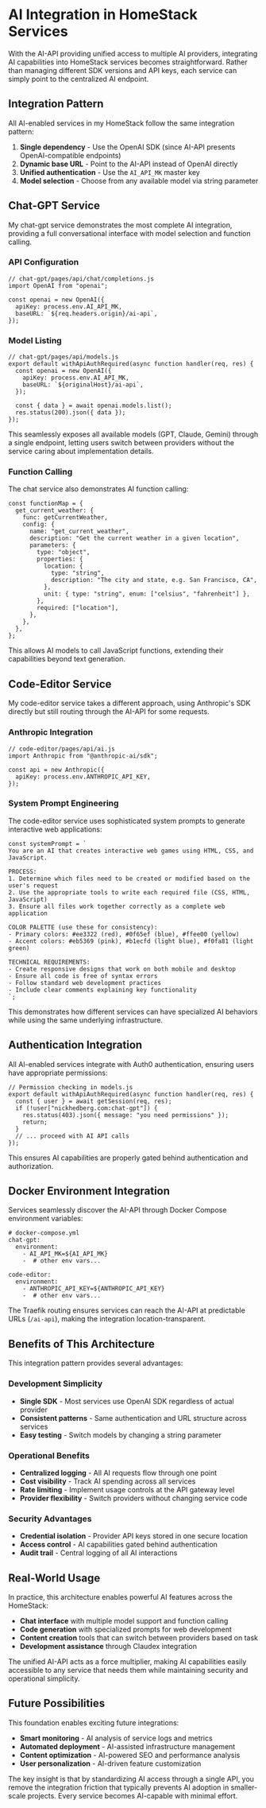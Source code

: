 # AI Integration in HomeStack Services

With the AI-API providing unified access to multiple AI providers, integrating AI capabilities into HomeStack services becomes straightforward. Rather than managing different SDK versions and API keys, each service can simply point to the centralized AI endpoint.

## Integration Pattern

All AI-enabled services in my HomeStack follow the same integration pattern:

1. **Single dependency** - Use the OpenAI SDK (since AI-API presents OpenAI-compatible endpoints)
2. **Dynamic base URL** - Point to the AI-API instead of OpenAI directly
3. **Unified authentication** - Use the `AI_API_MK` master key
4. **Model selection** - Choose from any available model via string parameter

## Chat-GPT Service

My chat-gpt service demonstrates the most complete AI integration, providing a full conversational interface with model selection and function calling.

### API Configuration

```language-javascript
// chat-gpt/pages/api/chat/completions.js
import OpenAI from "openai";

const openai = new OpenAI({
  apiKey: process.env.AI_API_MK,
  baseURL: `${req.headers.origin}/ai-api`,
});
```

### Model Listing

```language-javascript
// chat-gpt/pages/api/models.js
export default withApiAuthRequired(async function handler(req, res) {
  const openai = new OpenAI({
    apiKey: process.env.AI_API_MK,
    baseURL: `${originalHost}/ai-api`,
  });

  const { data } = await openai.models.list();
  res.status(200).json({ data });
});
```

This seamlessly exposes all available models (GPT, Claude, Gemini) through a single endpoint, letting users switch between providers without the service caring about implementation details.

### Function Calling

The chat service also demonstrates AI function calling:

```language-javascript
const functionMap = {
  get_current_weather: {
    func: getCurrentWeather,
    config: {
      name: "get_current_weather",
      description: "Get the current weather in a given location",
      parameters: {
        type: "object",
        properties: {
          location: {
            type: "string",
            description: "The city and state, e.g. San Francisco, CA",
          },
          unit: { type: "string", enum: ["celsius", "fahrenheit"] },
        },
        required: ["location"],
      },
    },
  },
};
```

This allows AI models to call JavaScript functions, extending their capabilities beyond text generation.

## Code-Editor Service

My code-editor service takes a different approach, using Anthropic's SDK directly but still routing through the AI-API for some requests.

### Anthropic Integration

```language-javascript
// code-editor/pages/api/ai.js
import Anthropic from "@anthropic-ai/sdk";

const api = new Anthropic({
  apiKey: process.env.ANTHROPIC_API_KEY,
});
```

### System Prompt Engineering

The code-editor service uses sophisticated system prompts to generate interactive web applications:

```language-javascript
const systemPrompt = `
You are an AI that creates interactive web games using HTML, CSS, and JavaScript.

PROCESS:
1. Determine which files need to be created or modified based on the user's request
2. Use the appropriate tools to write each required file (CSS, HTML, JavaScript)
3. Ensure all files work together correctly as a complete web application

COLOR PALETTE (use these for consistency):
- Primary colors: #ee3322 (red), #0f65ef (blue), #ffee00 (yellow)
- Accent colors: #eb5369 (pink), #b1ecfd (light blue), #f0fa81 (light green)

TECHNICAL REQUIREMENTS:
- Create responsive designs that work on both mobile and desktop
- Ensure all code is free of syntax errors
- Follow standard web development practices
- Include clear comments explaining key functionality
`;
```

This demonstrates how different services can have specialized AI behaviors while using the same underlying infrastructure.

## Authentication Integration

All AI-enabled services integrate with Auth0 authentication, ensuring users have appropriate permissions:

```language-javascript
// Permission checking in models.js
export default withApiAuthRequired(async function handler(req, res) {
  const { user } = await getSession(req, res);
  if (!user["nickhedberg.com:chat-gpt"]) {
    res.status(403).json({ message: "you need permissions" });
    return;
  }
  // ... proceed with AI API calls
});
```

This ensures AI capabilities are properly gated behind authentication and authorization.

## Docker Environment Integration

Services seamlessly discover the AI-API through Docker Compose environment variables:

```language-yaml
# docker-compose.yml
chat-gpt:
  environment:
    - AI_API_MK=${AI_API_MK}
    -  # other env vars...

code-editor:
  environment:
    - ANTHROPIC_API_KEY=${ANTHROPIC_API_KEY}
    -  # other env vars...
```

The Traefik routing ensures services can reach the AI-API at predictable URLs (`/ai-api`), making the integration location-transparent.

## Benefits of This Architecture

This integration pattern provides several advantages:

### Development Simplicity

- **Single SDK** - Most services use OpenAI SDK regardless of actual provider
- **Consistent patterns** - Same authentication and URL structure across services
- **Easy testing** - Switch models by changing a string parameter

### Operational Benefits

- **Centralized logging** - All AI requests flow through one point
- **Cost visibility** - Track AI spending across all services
- **Rate limiting** - Implement usage controls at the API gateway level
- **Provider flexibility** - Switch providers without changing service code

### Security Advantages

- **Credential isolation** - Provider API keys stored in one secure location
- **Access control** - AI capabilities gated behind authentication
- **Audit trail** - Central logging of all AI interactions

## Real-World Usage

In practice, this architecture enables powerful AI features across the HomeStack:

- **Chat interface** with multiple model support and function calling
- **Code generation** with specialized prompts for web development
- **Content creation** tools that can switch between providers based on task
- **Development assistance** through Claudex integration

The unified AI-API acts as a force multiplier, making AI capabilities easily accessible to any service that needs them while maintaining security and operational simplicity.

## Future Possibilities

This foundation enables exciting future integrations:

- **Smart monitoring** - AI analysis of service logs and metrics
- **Automated deployment** - AI-assisted infrastructure management
- **Content optimization** - AI-powered SEO and performance analysis
- **User personalization** - AI-driven feature customization

The key insight is that by standardizing AI access through a single API, you remove the integration friction that typically prevents AI adoption in smaller-scale projects. Every service becomes AI-capable with minimal effort.

